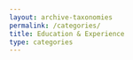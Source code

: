 ```yaml
---
layout: archive-taxonomies
permalink: /categories/
title: Education & Experience
type: categories
---
```

